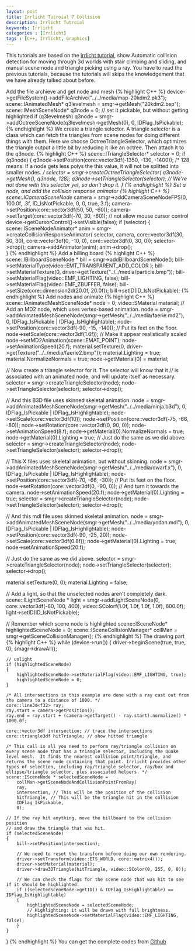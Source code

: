 ```yaml
---
layout: post
title: Irrlicht Tutroial 7 Collision
description: Irrlicht Tutroial
keywords: Irrlicht
categories : [Irrlicht]
tags : [C++, Irrlicht, Graphics]
---
```


This tutorials are based on the [irrlicht tutorial](http://irrlicht.sourceforge.net/docu), show Automatic collision detection for moving through 3d worlds with stair climbing and sliding, and manual scene node and triangle picking using a ray. You have to read the previous tutorials, because the tutorials will skips the knowledgement that we have already talked about before.

Add the file archieve and get node and mesh
{% highlight C++ %}
device->getFileSystem()->addFileArchive("../../media/map-20kdm2.pk3");
scene::IAnimatedMesh* q3levelmesh = smgr->getMesh("20kdm2.bsp");
scene::IMeshSceneNode* q3node = 0;
// set it pickable, but without getting highlighted
if (q3levelmesh)
	q3node = smgr->addOctreeSceneNode(q3levelmesh->getMesh(0), 0, IDFlag_IsPickable);
{% endhighlight %}
We create a triangle selector. A triangle selector is a class which can fetch the triangles from scene nodes for doing different things with them. Here we choose OctreeTriangleSelector, which optimizes the triangle output a little bit by reducing it like an octree. Then attach it to the q3node.
{% highlight C++ %}
scene::ITriangleSelector* selector = 0;
if (q3node)
{
	q3node->setPosition(core::vector3df(-1350, -130, -1400));
	/* 128 means: If a node gets less polys the this value, it will not be splitted into smaller nodes. */
	selector = smgr->createOctreeTriangleSelector(
		q3node->getMesh(), q3node, 128);
	q3node->setTriangleSelector(selector);
	// We're not done with this selector yet, so don't drop it.
}
{% endhighlight %}
Set a node, and add the collision response animator
{% highlight C++ %}
scene::ICameraSceneNode* camera =
	smgr->addCameraSceneNodeFPS(0, 100.0f, .3f, ID_IsNotPickable, 0, 0, true, 3.f);
camera->setPosition(core::vector3df(50, 50, -60));
camera->setTarget(core::vector3df(-70, 30, -60));
// not allow mouse cursor control
device->getCursorControl()->setVisible(false);
if (selector)
{
	scene::ISceneNodeAnimator* anim = smgr->createCollisionResponseAnimator(
		selector, camera, core::vector3df(30, 50, 30),
		core::vector3df(0, -10, 0), core::vector3df(0, 30, 0));
	selector->drop(); 
	camera->addAnimator(anim);
	anim->drop();  
}
{% endhighlight %}
Add a billing board
{% highlight C++ %}
scene::IBillboardSceneNode * bill = smgr->addBillboardSceneNode();
bill->setMaterialType(video::EMT_TRANSPARENT_ADD_COLOR );
bill->setMaterialTexture(0, driver->getTexture("../../media/particle.bmp"));
bill->setMaterialFlag(video::EMF_LIGHTING, false);
bill->setMaterialFlag(video::EMF_ZBUFFER, false);
bill->setSize(core::dimension2d<f32>(20.0f, 20.0f));
bill->setID(ID_IsNotPickable); 
{% endhighlight %}
Add nodes and animate
{% highlight C++ %}
scene::IAnimatedMeshSceneNode* node = 0;
video::SMaterial material;
// Add an MD2 node, which uses vertex-based animation.
node = smgr->addAnimatedMeshSceneNode(smgr->getMesh("../../media/faerie.md2"),
	0, IDFlag_IsPickable | IDFlag_IsHighlightable);
node->setPosition(core::vector3df(-90, -15, -140)); // Put its feet on the floor.
node->setScale(core::vector3df(1.6f)); // Make it appear realistically scaled
node->setMD2Animation(scene::EMAT_POINT);
node->setAnimationSpeed(20.f);
material.setTexture(0, driver->getTexture("../../media/faerie2.bmp"));
material.Lighting = true;
material.NormalizeNormals = true;
node->getMaterial(0) = material;

// Now create a triangle selector for it.  The selector will know that it
// is associated with an animated node, and will update itself as necessary.
selector = smgr->createTriangleSelector(node);
node->setTriangleSelector(selector);
selector->drop(); 

// And this B3D file uses skinned skeletal animation.
node = smgr->addAnimatedMeshSceneNode(smgr->getMesh("../../media/ninja.b3d"),
	0, IDFlag_IsPickable | IDFlag_IsHighlightable);
node->setScale(core::vector3df(10));
node->setPosition(core::vector3df(-75, -66, -80));
node->setRotation(core::vector3df(0, 90, 0));
node->setAnimationSpeed(8.f);
node->getMaterial(0).NormalizeNormals = true;
node->getMaterial(0).Lighting = true;
// Just do the same as we did above.
selector = smgr->createTriangleSelector(node);
node->setTriangleSelector(selector);
selector->drop();

// This X files uses skeletal animation, but without skinning.
node = smgr->addAnimatedMeshSceneNode(smgr->getMesh("../../media/dwarf.x"),
	0, IDFlag_IsPickable | IDFlag_IsHighlightable);
node->setPosition(core::vector3df(-70, -66, -30)); // Put its feet on the floor.
node->setRotation(core::vector3df(0, -90, 0)); // And turn it towards the camera.
node->setAnimationSpeed(20.f);
node->getMaterial(0).Lighting = true;
selector = smgr->createTriangleSelector(node);
node->setTriangleSelector(selector);
selector->drop();

// And this mdl file uses skinned skeletal animation.
node = smgr->addAnimatedMeshSceneNode(smgr->getMesh("../../media/yodan.mdl"),
	0, IDFlag_IsPickable | IDFlag_IsHighlightable);
node->setPosition(core::vector3df(-90, -25, 20));
node->setScale(core::vector3df(0.8f));
node->getMaterial(0).Lighting = true;
node->setAnimationSpeed(20.f);

// Just do the same as we did above.
selector = smgr->createTriangleSelector(node);
node->setTriangleSelector(selector);
selector->drop();

material.setTexture(0, 0);
material.Lighting = false;

// Add a light, so that the unselected nodes aren't completely dark.
scene::ILightSceneNode * light = smgr->addLightSceneNode(0, core::vector3df(-60, 100, 400),
	video::SColorf(1.0f, 1.0f, 1.0f, 1.0f), 600.0f);
light->setID(ID_IsNotPickable); 

// Remember which scene node is highlighted
scene::ISceneNode* highlightedSceneNode = 0;
scene::ISceneCollisionManager* collMan = smgr->getSceneCollisionManager();
{% endhighlight %}
The drawing part
{% highlight C++ %}
while (device->run()) {
	driver->beginScene(true, true, 0);
	smagr->drawAll();

	// unlight
	if (highlightedSceneNode)
	{
		highlightedSceneNode->setMaterialFlag(video::EMF_LIGHTING, true);
		highlightedSceneNode = 0;
	}

	/* All intersections in this example are done with a ray cast out from the camera to a distance of 1000. */
	core::line3d<f32> ray;
	ray.start = camera->getPosition();
	ray.end = ray.start + (camera->getTarget() - ray.start).normalize() * 1000.0f;

	core::vector3df intersection; // trace the intersections
	core::triangle3df hitTriangle; // show hitted triangle

	/* This call is all you need to perform ray/triangle collision on every scene node that has a triangle selector, including the Quake level mesh.  It finds the nearest collision point/triangle, and returns the scene node containing that point. Irrlicht provides other types of selection, including ray/triangle selector, ray/box and ellipse/triangle selector, plus associated helpers. */
	scene::ISceneNode * selectedSceneNode =
		collMan->getSceneNodeAndCollisionPointFromRay(
		ray,
		intersection, // This will be the position of the collision
		hitTriangle, // This will be the triangle hit in the collision
		IDFlag_IsPickable, 
		0); 

	// If the ray hit anything, move the billboard to the collision position
	// and draw the triangle that was hit.
	if (selectedSceneNode)
	{
		bill->setPosition(intersection);

		// We need to reset the transform before doing our own rendering.
		driver->setTransform(video::ETS_WORLD, core::matrix4());
		driver->setMaterial(material);
		driver->draw3DTriangle(hitTriangle, video::SColor(0, 255, 0, 0));

		// We can check the flags for the scene node that was hit to see if it should be highlighted. 
		if ((selectedSceneNode->getID() & IDFlag_IsHighlightable) == IDFlag_IsHighlightable)
		{
			highlightedSceneNode = selectedSceneNode;
			// Highlighting: it will be drawn with full brightness.
			highlightedSceneNode->setMaterialFlag(video::EMF_LIGHTING, false);
		}
	}
}
{% endhighlight %}
You can get the complete codes from [Github](https://github.com/Shanshan-IC/irrlicht/tree/master/examples/07.Collision)